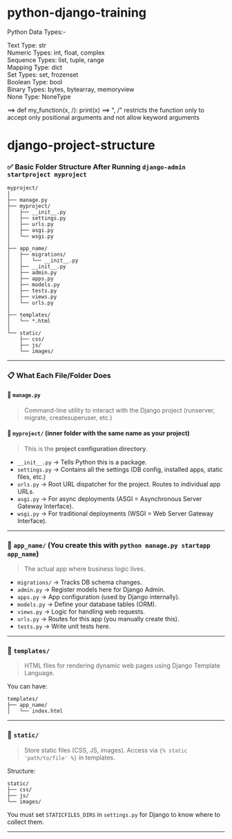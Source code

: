 # python-django-training

Python Data Types:-

Text Type:	str  
Numeric Types:	int, float, complex  
Sequence Types:	list, tuple, range  
Mapping Type:	dict  
Set Types:	set, frozenset  
Boolean Type:	bool  
Binary Types:	bytes, bytearray, memoryview  
None Type:	NoneType  

==> def my_function(x, /):
      print(x)
==> ", /" restricts the function only to accept only positional arguments and not allow keyword arguments


# django-project-structure

### ✅ Basic Folder Structure After Running `django-admin startproject myproject`

```
myproject/
│
├── manage.py
├── myproject/
│   ├── __init__.py
│   ├── settings.py
│   ├── urls.py
│   ├── asgi.py
│   └── wsgi.py
│
├── app_name/
│   ├── migrations/
│   │   └── __init__.py
│   ├── __init__.py
│   ├── admin.py
│   ├── apps.py
│   ├── models.py
│   ├── tests.py
│   ├── views.py
│   └── urls.py
│
├── templates/
│   └── *.html
│
└── static/
    ├── css/
    ├── js/
    └── images/
```

---

### 📋 What Each File/Folder Does

#### 🔹 `manage.py`

> Command-line utility to interact with the Django project (runserver, migrate, createsuperuser, etc.)

#### 🔹 `myproject/` (inner folder with the same name as your project)

> This is the **project configuration directory**.

* `__init__.py` → Tells Python this is a package.
* `settings.py` → Contains all the settings (DB config, installed apps, static files, etc.)
* `urls.py` → Root URL dispatcher for the project. Routes to individual app URLs.
* `asgi.py` → For async deployments (ASGI = Asynchronous Server Gateway Interface).
* `wsgi.py` → For traditional deployments (WSGI = Web Server Gateway Interface).

---

### 🔹 `app_name/` (You create this with `python manage.py startapp app_name`)

> The actual app where business logic lives.

* `migrations/` → Tracks DB schema changes.
* `admin.py` → Register models here for Django Admin.
* `apps.py` → App configuration (used by Django internally).
* `models.py` → Define your database tables (ORM).
* `views.py` → Logic for handling web requests.
* `urls.py` → Routes for this app (you manually create this).
* `tests.py` → Write unit tests here.

---

### 🔹 `templates/`

> HTML files for rendering dynamic web pages using Django Template Language.

You can have:

```
templates/
├── app_name/
│   └── index.html
```

---

### 🔹 `static/`

> Store static files (CSS, JS, images). Access via `{% static 'path/to/file' %}` in templates.

Structure:

```
static/
├── css/
├── js/
└── images/
```

You must set `STATICFILES_DIRS` in `settings.py` for Django to know where to collect them.

---
